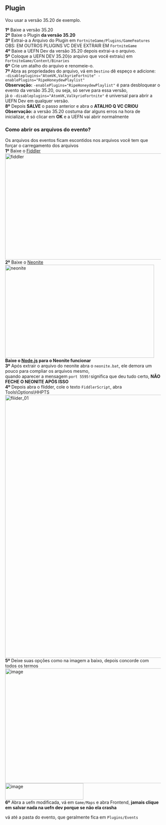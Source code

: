 ## Plugin
Vou usar a versão 35.20 de exemplo.</br>

**1º** Baixe a versão 35.20</br>
**2º** Baixe o Plugin **da versão 35.20**</br>
**3º** Extrai-a a Arquivo do Plugin em `FortniteGame/Plugins/GameFeatures`</br>
OBS: EM OUTROS PLUGINS VC DEVE EXTRAIR EM `FortniteGame` </br>
**4º** Baixe a UEFN Dev da versão 35.20 depois extrai-a o arquivo.</br>
**5º** Coloque a UEFN DEV 35.20(o arquivo que você extraiu) em `FortniteGame/Content/Binaries`</br>
**6º** Crie um atalho do arquivo e renomeie-o.</br>
**7º** Abra as propriedades do arquivo, vá em `Destino` dê espeço e adicione:</br> `-disableplugins="AtomVK,ValkyrieFortnite" -enablePlugins="RipeHoneydewPlaylist"`</br>
**Observação:** `-enablePlugins="RipeHoneydewPlaylist"` é para desbloquear o evento da versão 35.20, ou seja, só serve para essa versão,</br>já o `-disableplugins="AtomVK,ValkyrieFortnite"` é universal para abrir a UEFN Dev em qualquer versão.</br>
**8º** Depois **SALVE** o passo anterior e abra o **ATALHO Q VC CRIOU**</br>
**Observação:** a versão 35.20 costuma dar alguns erros na hora de inicializar, é só clicar em **OK** e a UEFN vai abrir normalmente</br>

### Como abrir os arquivos do evento?</br>
Os arquivos dos eventos ficam escontidos nos arquivos você tem que forçar o carregamento dos arquivos</br>
**1º** Baixe o [Fiddler](https://www.telerik.com/download/fiddler)</br><img width="683" height="342" alt="fiddler" src="https://github.com/user-attachments/assets/f0c8b182-7621-4204-93ae-e5405abcd82f" /></br>
**2º** Baixe o [Neonite](https://github.com/HybridFNBR/Neonite)</br><img width="482,5" height="300,5" alt="neonite" src="https://github.com/user-attachments/assets/50df8868-5bdd-4c88-af75-be4c8daa3a3e" /></br>
**Baixe o [Node.js](https://nodejs.org/en/download/current/) para o Neonite funcionar**</br>
**3º** Após extrair o arquivo do neonite abra o `neonite.bat`, ele demora um pouco para compliar os arquivos mesmo,</br>quando aparecer a mensagem `port 5595!`significa que deu tudo certo, **NÃO FECHE O NEONITE APÓS ISSO**</br>
**4º** Depois abra o flidder, cole o texto `FiddlerScript`, abra Tools\Options\HHPTS </br>
<img width="1600" height="848" alt="fliider_01" src="https://github.com/user-attachments/assets/f62d7f3f-d247-420d-b600-b469b773bbba" /> </br>
**5º** Deixe suas opções como na imagem a baixo, depois concorde com todos os termos </br>
<img width="565" height="370" alt="image" src="https://github.com/user-attachments/assets/f532f501-a7f9-4e3a-a94c-dab26cb7b0cb" /> </br>
<img width="253" height="53" alt="image" src="https://github.com/user-attachments/assets/2795c7ff-a733-4ed2-b376-2ab1e60e5a65" /> </br>
**6º** Abra a uefn modificada, vá em  `Game/Maps` e abra Frontend, **jamais clique em salvar nada na uefn dev porque se não ela crasha** </br>

vá até a pasta do evento, que geralmente fica em `Plugins/Events`

